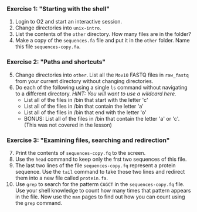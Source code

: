 ### Exercise 1: "Starting with the shell"

1. Login to O2 and start an interactive session.
2. Change directories into `unix-intro`.
3. List the contents of the `other` directory. How many files are in the folder?
4. Make a copy of the `sequences.fa` file and put it in the `other` folder. Name this file `sequences-copy.fa`.


### Exercise 2: "Paths and shortcuts"

5. Change directories into `other`. List all the `Mov10` FASTQ files in `raw_fastq` from your current directory without changing directories.
6. Do each of the following using a single `ls` command without navigating to a different directory. _HINT: You will want to use a wildcard here._
	* List all of the files in /bin that start with the letter 'c'
	* List all of the files in /bin that contain the letter 'a'
	* List all of the files in /bin that end with the letter 'o'
	* BONUS: List all of the files in /bin that contain the letter 'a' or 'c'. (This was not covered in the lesson)

### Exercise 3: "Examining files, searching and redirection"

7. Print the contents of `sequences-copy.fq` to the screen. 
8. Use the `head` command to keep only the frst two sequences of this file. 
9. The last two lines of the file `sequences-copy.fq` represent a protein sequence. Use the `tail` command to take those two lines and redirect them into a new file called `protein.fa`.
10. Use `grep` to search for the patterm `CAGCT` in the `sequences-copy.fq` file. Use your shell knowledge to count how many times that pattern appears in the file. Now use the `man` pages to find out how you can count using the `grep` command. 












